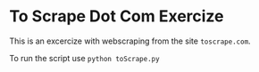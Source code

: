 # To Scrape Dot Com Exercize

This is an excercize with webscraping from the site `toscrape.com`. 

To run the script use `python toScrape.py`